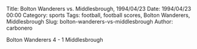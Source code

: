 Title: Bolton Wanderers vs. Middlesbrough, 1994/04/23
Date: 1994/04/23 00:00
Category: sports
Tags: football, football scores, Bolton Wanderers, Middlesbrough
Slug: bolton-wanderers-vs-middlesbrough
Author: carbonero


Bolton Wanderers 4 - 1 Middlesbrough
